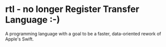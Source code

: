 # rtl - no longer Register Transfer Language :-)
A programming language with a goal to be a faster, data-oriented rework of Apple's Swift.
